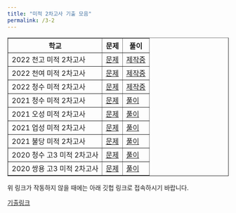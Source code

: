 ```yaml
---
title: "미적 2차고사 기출 모음"
permalink: /3-2
---
```

<table border="1">
<th>학교</th> <th>문제</th> <th>풀이</th> 
    <tr>
	<td>2022 천고 미적 2차고사</td>
    <td><a href="/pdf/test3rd/2021/2022 천고 미적 2차고사.pdf">문제</a></td>
    <td><a href="/pdf/test3rd/2021풀이/%5B풀이%5D 2022 천고 미적 2차고사.pdf">제작중</a></td> </tr>
    <tr>
	<td>2022 천여 미적 2차고사</td>
    <td><a href="/pdf/test3rd/2021/2022 천여 미적 2차고사.pdf">문제</a></td>
    <td><a href="/pdf/test3rd/2021풀이/%5B풀이%5D 2022 천여 미적 2차고사.pdf">제작중</a></td> </tr>
    <tr>
	<td>2022 청수 미적 2차고사</td>
    <td><a href="/pdf/test3rd/2021/2022 청수 미적 2차고사.pdf">문제</a></td>
    <td><a href="/pdf/test3rd/2021풀이/%5B풀이%5D 2022 청수 미적 2차고사.pdf">제작중</a></td> </tr>
    <tr>
	<td>2021 청수 미적 2차고사</td>
    <td><a href="/pdf/test3rd/2021/2021 청수 미적 2차고사.pdf">문제</a></td>
    <td><a href="/pdf/test3rd/2021풀이/%5B풀이%5D 2021 청수 미적 2차고사.pdf">풀이</a></td>
  </tr>
    <tr>
	<td>2021 오성 미적 2차고사</td>
    <td><a href="/pdf/test3rd/2021/2021 오성 미적 2차고사.pdf">문제</a></td>
    <td><a href="/pdf/test3rd/2021풀이/%5B풀이%5D 2021 오성 미적 2차고사.pdf">풀이</a></td>
  </tr>
    <tr>
	<td>2021 업성 미적 2차고사</td>
    <td><a href="/pdf/test3rd/2021/2021 업성 미적 2차고사.pdf">문제</a></td>
    <td><a href="/pdf/test3rd/2021풀이/%5B풀이%5D 2021 업성 미적 2차고사.pdf">풀이</a></td>
  </tr>
    <tr>
	<td>2021 불당 미적 2차고사</td>
    <td><a href="/pdf/test3rd/2021/2021 불당 미적 2차고사.pdf">문제</a></td>
    <td><a href="/pdf/test3rd/2021풀이/%5B풀이%5D 2021 불당 미적 2차고사.pdf">풀이</a></td>
  </tr>
  <tr>
	<td>2020 청수 고3 미적 2차고사</td>
    <td><a href="/pdf/test3rd/2020/2020 청수 고3 미적 2차고사.pdf">문제</a></td>
    <td><a href="/pdf/test3rd/2020풀이/%5B풀이%5D 2020 청수 고3 미적 2차고사.pdf">풀이</a></td>
  </tr>
  <tr>
	<td>2020 쌍용 고3 미적 2차고사</td>
    <td><a href="/pdf/test3rd/2020/2020 쌍용 고3 미적 2차고사.pdf">문제</a></td>
    <td><a href="/pdf/test3rd/2020풀이/%5B풀이%5D 2020 쌍용 고3 미적 2차고사.pdf">풀이</a></td>
  </tr>
   </table>

위 링크가 작동하지 않을 때에는 아래 깃헙 링크로 접속하시기 바랍니다.

[기출링크](https://github.com/gwandae/test/tree/main/pdf/test3rd)